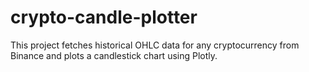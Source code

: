 # crypto-candle-plotter
This project fetches historical OHLC data for any cryptocurrency from Binance and plots a candlestick chart using Plotly.
